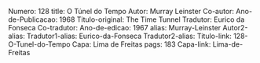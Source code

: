 Numero: 128
title: O Túnel do Tempo
Autor: Murray Leinster
Co-autor: 
Ano-de-Publicacao: 1968
Titulo-original: The Time Tunnel
Tradutor: Eurico da Fonseca
Co-tradutor: 
Ano-de-edicao: 1967
alias: Murray-Leinster
Autor2-alias: 
Tradutor1-alias: Eurico-da-Fonseca
Tradutor2-alias: 
Titulo-link: 128-O-Tunel-do-Tempo
Capa: Lima de Freitas
pags: 183
Capa-link: Lima-de-Freitas